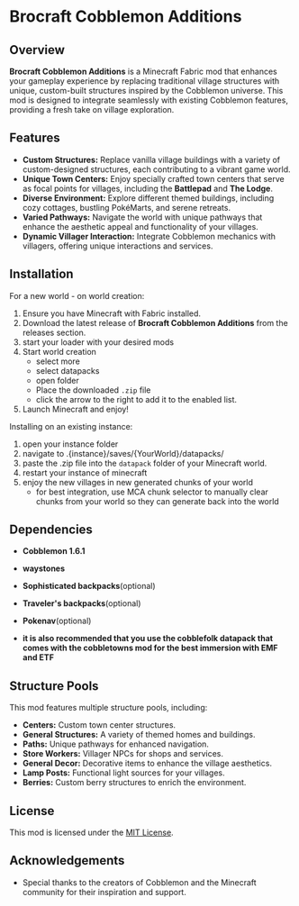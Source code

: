 # Brocraft Cobblemon Additions

## Overview

**Brocraft Cobblemon Additions** is a Minecraft Fabric mod that enhances your gameplay experience by replacing traditional village structures with unique, custom-built structures inspired by the Cobblemon universe. This mod is designed to integrate seamlessly with existing Cobblemon features, providing a fresh take on village exploration.

## Features

- **Custom Structures:** Replace vanilla village buildings with a variety of custom-designed structures, each contributing to a vibrant game world.
- **Unique Town Centers:** Enjoy specially crafted town centers that serve as focal points for villages, including the **Battlepad** and **The Lodge**.
- **Diverse Environment:** Explore different themed buildings, including cozy cottages, bustling PokéMarts, and serene retreats.
- **Varied Pathways:** Navigate the world with unique pathways that enhance the aesthetic appeal and functionality of your villages.
- **Dynamic Villager Interaction:** Integrate Cobblemon mechanics with villagers, offering unique interactions and services.

## Installation

For a new world - on world creation:
1. Ensure you have Minecraft with Fabric installed.
2. Download the latest release of **Brocraft Cobblemon Additions** from the releases section.
3. start your loader with your desired mods 
4. Start world creation
    - select more
    - select datapacks
    - open folder
    - Place the downloaded `.zip` file 
    - click the arrow to the right to add it to the enabled list.
4. Launch Minecraft and enjoy!

Installing on an existing instance:
1. open your instance folder
2. navigate to .{instance}/saves/{YourWorld}/datapacks/
3. paste the .zip file into the `datapack` folder of your Minecraft world. 
4. restart your instance of minecraft
5. enjoy the new villages in new generated chunks of your world
    - for best integration, use MCA chunk selector to manually clear chunks from your world so they can generate back into the world

    
## Dependencies

- **Cobblemon 1.6.1**
- **waystones**
- **Sophisticated backpacks**(optional)
- **Traveler's backpacks**(optional)
- **Pokenav**(optional)


- **it is also recommended that you use the cobblefolk datapack that comes with the cobbletowns mod for the best immersion with EMF and ETF**

## Structure Pools

This mod features multiple structure pools, including:

- **Centers:** Custom town center structures.
- **General Structures:** A variety of themed homes and buildings.
- **Paths:** Unique pathways for enhanced navigation.
- **Store Workers:** Villager NPCs for shops and services.
- **General Decor:** Decorative items to enhance the village aesthetics.
- **Lamp Posts:** Functional light sources for your villages.
- **Berries:** Custom berry structures to enrich the environment.

## License

This mod is licensed under the [MIT License](LICENSE).

## Acknowledgements

- Special thanks to the creators of Cobblemon and the Minecraft community for their inspiration and support.
